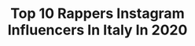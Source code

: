 ---
title: Top 10 Rappers Instagram Influencers In Italy In 2020
description: >-
  Find top rappers Instagram influencers in Italy in 2020. Most popular hashtags: #pr1mo #dodarmy #onair #rap.
platform: Instagram
profiles:
  - username: "shaka_muni"
    fullname: >-
      SHAKA
    location: "Italy"
    followers: 3427
    engagement: 2418
    commentsToLikes: 0.089425
    id: ck5pznke21uv10i11v9f6rsx4
    verified: false
    hashtags: ""
  - username: "corveleno_official"
    fullname: >-
      COR VELENO
    location: "Italy"
    followers: 27759
    engagement: 786
    commentsToLikes: 0.012352
    id: ck0vzryz5amco0i19hnom4v1q
    verified: false
    hashtags: "#squarta, #cantanotutti, #sergioleone, #gabbo"
  - username: "doncashofficial"
    fullname: >-
      Don Cash (Official)
    location: "Italy"
    followers: 13757
    engagement: 293
    commentsToLikes: 0.164636
    id: ck5c3i20uzd910i11fcnggtse
    verified: false
    hashtags: "#beyourhero, #weekend, #onair, #goodvibes"
  - username: "luccibrokenspeakers"
    fullname: >-
      LUCCI BROKENSPEAKERS
    location: "Italy"
    followers: 31626
    engagement: 336
    commentsToLikes: 0.018347
    id: ck5pyti54xq640i119hj997fv
    verified: false
    hashtags: ""
  - username: "skitsviciousofficial"
    fullname: >-
      Skits Vicious
    location: "Italy"
    followers: 26674
    engagement: 329
    commentsToLikes: 0.014142
    id: ck134gdyowa6o0i19hxrjygcy
    verified: false
    hashtags: "#mk11, #peace, #rip, #whatscookingoodlookin"
  - username: "tommy_kuti"
    fullname: >-
      Tommy Kuti
    location: "Italy"
    followers: 36152
    engagement: 289
    commentsToLikes: 0.025280
    id: ck5c61vi24jy00i11appv5hrq
    verified: true
    hashtags: "#afrobeat, #powerangers, #orange, #afronation"
  - username: "williepeyote"
    fullname: >-
      Ludwig Van Peyote
    location: "Italy"
    followers: 148197
    engagement: 1033
    commentsToLikes: 0.011588
    id: ck13b4zietp950i195b50yz7p
    verified: false
    hashtags: "#williepeyote, #milano, #live2020, #dieyoung"
  - username: "remmyboya"
    fullname: >-
      MI CHIAMANO BOYA
    location: "Italy"
    followers: 7409
    engagement: 1383
    commentsToLikes: 0.077285
    id: ck6tlq2hn6ffi0j717qjqyifu
    verified: false
    hashtags: "#faiilbravo, #iostoacasa, #itrepaoli, #rapfattoincasa"
  - username: "citazioni_rap_italiane"
    fullname: >-
      Capa Rezza Supershallo
    location: "Italy"
    followers: 29920
    engagement: 306
    commentsToLikes: 0.032819
    id: ck8t9078hmh2r0j78x8kynjps
    verified: false
    hashtags: "#beba, #juniorcally, #massimopericolo, #gemitaiz"
  - username: "jack_the_smoker_"
    fullname: >-
      Jack The Smoker
    location: "Italy"
    followers: 84238
    engagement: 851
    commentsToLikes: 0.016841
    id: ck5zstmq5z5zr0i14xb3xy0if
    verified: true
    hashtags: "#smizyboy, #discopara, #drugsdontwork"
---